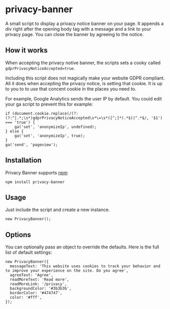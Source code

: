 # privacy-banner
A small script to display a privacy notice banner on your page. It appends a div right after the opening body tag with a message and a link to your privacy page. You can close the banner by agreeing to the notice.

## How it works
When accepting the privacy notive banner, the scripts sets a cooky called `gdprPrivacyNoticeAccepted=true`.

Including this script does not magically make your website GDPR compliant. All it does when accepting the privacy notice, is setting that cookie. It is up to you to to use that concent cookie in the places you need to. 

For example, Google Analytics sends the user IP by default. You could edit your ga script to prevent this for example:

```
if (document.cookie.replace(/(?:(?:^|.*;\s*)gdprPrivacyNoticeAccepted\s*\=\s*([^;]*).*$)|^.*$/, '$1') === 'true') {
    ga('set', 'anonymizeIp', undefined);
} else {
    ga('set', 'anonymizeIp', true);
}
ga('send', 'pageview');
```

## Installation
Privacy Banner supports [npm](https://www.npmjs.com/package/privacy-banner)
```
npm install privacy-banner
```

## Usage
Just include the script and create a new instance.

```
new PrivacyBanner();
```

## Options
You can optionally pass an object to override the defaults. Here is the full list of default settings:
```
new PrivacyBanner({
  messageText: 'This website uses cookies to track your behavior and to improve your experience on the site. Do you agree',
  agreeText: 'Agree',
  readMoreText: 'Read more',
  readMoreLink: '/privacy',
  backgroundColor: '#3b3b3b',
  borderColor: '#474747',
  color: '#fff',
});
```
